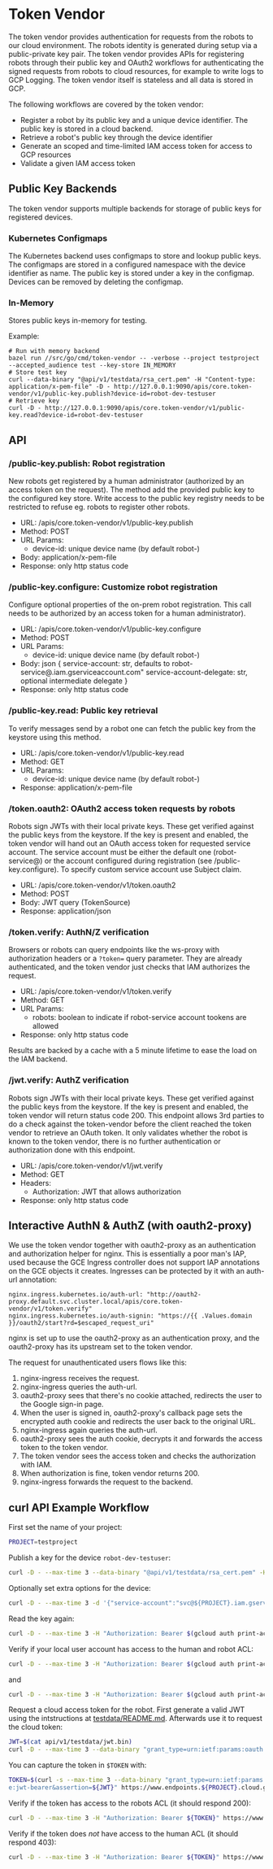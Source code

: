 # Token Vendor

The token vendor provides authentication for requests from the robots to our cloud environment.
The robots identity is generated during setup via a public-private key pair.
The token vendor provides APIs for registering robots through their public key and OAuth2 workflows for authenticating the signed requests from robots to cloud resources, for example to write logs to GCP Logging.
The token vendor itself is stateless and all data is stored in GCP.

The following workflows are covered by the token vendor:

* Register a robot by its public key and a unique device identifier. The public key is stored in a cloud backend.
* Retrieve a robot's public key through the device identifier
* Generate an scoped and time-limited IAM access token for access to GCP resources
* Validate a given IAM access token

## Public Key Backends

The token vendor supports multiple backends for storage of public keys for registered devices.

### Kubernetes Configmaps

The Kubernetes backend uses configmaps to store and lookup public keys.
The configmaps are stored in a configured namespace with the device identifier as name.
The public key is stored under a key in the configmap.
Devices can be removed by deleting the configmap.

### In-Memory

Stores public keys in-memory for testing.

Example:

```
# Run with memory backend
bazel run //src/go/cmd/token-vendor -- -verbose --project testproject --accepted_audience test --key-store IN_MEMORY
# Store test key
curl --data-binary "@api/v1/testdata/rsa_cert.pem" -H "Content-type: application/x-pem-file" -D - http://127.0.0.1:9090/apis/core.token-vendor/v1/public-key.publish?device-id=robot-dev-testuser
# Retrieve key
curl -D - http://127.0.0.1:9090/apis/core.token-vendor/v1/public-key.read?device-id=robot-dev-testuser
```

## API

### /public-key.publish: Robot registration

New robots get registered by a human administrator (authorized by an access
token on the request). The method add the provided public key to the configured
key store. Write access to the public key registry needs to be restricted to
refuse eg. robots to register other robots.

* URL: /apis/core.token-vendor/v1/public-key.publish
* Method: POST
* URL Params:
  * device-id: unique device name (by default robot-<robot-id>)
* Body: application/x-pem-file
* Response: only http status code

### /public-key.configure: Customize robot registration

Configure optional properties of the on-prem robot registration. This call needs
to be authorized by an access token for a human administrator).

* URL: /apis/core.token-vendor/v1/public-key.configure
* Method: POST
* URL Params:
  * device-id: unique device name (by default robot-<robot-id>)
* Body: json {
  service-account: str, defaults to robot-service@<gcp-project>.iam.gserviceaccount.com"
  service-account-delegate: str, optional intermediate delegate
}
* Response: only http status code

### /public-key.read: Public key retrieval

To verify messages send by a robot one can fetch the public key from the
keystore using this method.

* URL: /apis/core.token-vendor/v1/public-key.read
* Method: GET
* URL Params:
  * device-id: unique device name (by default robot-<robot-id>)
* Response: application/x-pem-file

### /token.oauth2: OAuth2 access token requests by robots

Robots sign JWTs with their local private keys. These get verified against the
public keys from the keystore. If the key is present and enabled, the token
vendor will hand out an OAuth access token for requested service account.
The service account must be either the default one (robot-service@) or the
account configured during registration (see /public-key.configure). To specify
custom service account use Subject claim.

* URL: /apis/core.token-vendor/v1/token.oauth2
* Method: POST
* Body: JWT query (TokenSource)
* Response: application/json

### /token.verify: AuthN/Z verification

Browsers or robots can query endpoints like the ws-proxy with authorization
headers or a `?token=` query parameter. They are already authenticated, and the
token vendor just checks that IAM authorizes the request.

* URL: /apis/core.token-vendor/v1/token.verify
* Method: GET
* URL Params:
  * robots: boolean to indicate if robot-service account tookens are allowed
* Response: only http status code

Results are backed by a cache with a 5 minute lifetime to ease the load on the
IAM backend.

### /jwt.verify: AuthZ verification

Robots sign JWTs with their local private keys. These get verified against the
public keys from the keystore. If the key is present and enabled, the token
vendor will return status code 200.
This endpoint allows 3rd parties to do a check against the token-vendor before
the client reached the token vendor to retrieve an OAuth token.
It only validates whether the robot is known to the token vendor, there is no
further authentication or authorization done with this endpoint.

* URL: /apis/core.token-vendor/v1/jwt.verify
* Method: GET
* Headers:
  * Authorization: JWT that allows authorization
* Response: only http status code

## Interactive AuthN & AuthZ (with oauth2-proxy)

We use the token vendor together with oauth2-proxy as an authentication and
authorization helper for nginx. This is essentially a poor man's IAP, used
because the GCE Ingress controller does not support IAP annotations on the GCE
objects it creates. Ingresses can be protected by it with an auth-url
annotation:

```
nginx.ingress.kubernetes.io/auth-url: "http://oauth2-proxy.default.svc.cluster.local/apis/core.token-vendor/v1/token.verify"
nginx.ingress.kubernetes.io/auth-signin: "https://{{ .Values.domain }}/oauth2/start?rd=$escaped_request_uri"
```

nginx is set up to use the oauth2-proxy as an authentication proxy, and the
oauth2-proxy has its upstream set to the token vendor.

The request for unauthenticated users flows like this:

 1. nginx-ingress receives the request.
 1. nginx-ingress queries the auth-url.
 1. oauth2-proxy sees that there's no cookie attached, redirects the user to the
    Google sign-in page.
 1. When the user is signed in, oauth2-proxy's callback page sets the encrypted
    auth cookie and redirects the user back to the original URL.
 1. nginx-ingress again queries the auth-url.
 1. oauth2-proxy sees the auth cookie, decrypts it and forwards the access token
    to the token vendor.
 1. The token vendor sees the access token and checks the authorization with
    IAM.
 1. When authorization is fine, token vendor returns 200.
 1. nginx-ingress forwards the request to the backend.

## curl API Example Workflow

First set the name of your project:

```bash
PROJECT=testproject
```

Publish a key for the device `robot-dev-testuser`:

```bash
curl -D - --max-time 3 --data-binary "@api/v1/testdata/rsa_cert.pem" -H "Authorization: Bearer $(gcloud auth print-access-token)" -H "Content-type: application/x-pem-file" https://www.endpoints.${PROJECT}.cloud.goog/apis/core.token-vendor/v1/public-key.publish?device-id=robot-dev-testuser
```

Optionally set extra options for the device:

```bash
curl -D - --max-time 3 -d '{"service-account":"svc@${PROJECT}.iam.gserviceaccount.com"}' -H "Content-Type: application/json" -H "Authorization: Bearer $(gcloud auth print-access-token)" -H "Content-type: application/x-pem-file" https://www.endpoints.${PROJECT}.cloud.goog/apis/core.token-vendor/v1/public-key.configure?device-id=robot-dev-testuser
```

Read the key again:

```bash
curl -D - --max-time 3 -H "Authorization: Bearer $(gcloud auth print-access-token)" https://www.endpoints.${PROJECT}.cloud.goog/apis/core.token-vendor/v1/public-key.read?device-id=robot-dev-testuser
```

Verify if your local user account has access to the human and robot ACL:

```bash
curl -D - --max-time 3 -H "Authorization: Bearer $(gcloud auth print-access-token)" https://www.endpoints.${PROJECT}.cloud.goog/apis/core.token-vendor/v1/token.verify
```

and

```bash
curl -D - --max-time 3 -H "Authorization: Bearer $(gcloud auth print-access-token)" https://www.endpoints.${PROJECT}.cloud.goog/apis/core.token-vendor/v1/token.verify?robots=true
```

Request a cloud access token for the robot. First generate a valid JWT using the intstructions at [testdata/README.md](api/v1/testdata/README.md). Afterwards use it to request the cloud token:

```bash
JWT=$(cat api/v1/testdata/jwt.bin)
curl -D - --max-time 3 --data-binary "grant_type=urn:ietf:params:oauth:grant-type:jwt-bearer&assertion=${JWT}" https://www.endpoints.${PROJECT}.cloud.goog/apis/core.token-vendor/v1/token.oauth2
```

You can capture the token in `$TOKEN` with:

```bash
TOKEN=$(curl -s --max-time 3 --data-binary "grant_type=urn:ietf:params:oauth:grant-typ
e:jwt-bearer&assertion=${JWT}" https://www.endpoints.${PROJECT}.cloud.goog/apis/core.token-vendor/v1/token.oauth2 | jq -r .access_token)
```

Verify if the token has access to the robots ACL (it should respond 200):

```bash
curl -D - --max-time 3 -H "Authorization: Bearer ${TOKEN}" https://www.endpoints.${PROJECT}.cloud.goog/apis/core.token-vendor/v1/token.verify?robots=true
```

Verify if the token does *not* have access to the human ACL (it should respond 403):

```bash
curl -D - --max-time 3 -H "Authorization: Bearer ${TOKEN}" https://www.endpoints.${PROJECT}.cloud.goog/apis/core.token-vendor/v1/token.verify
```
